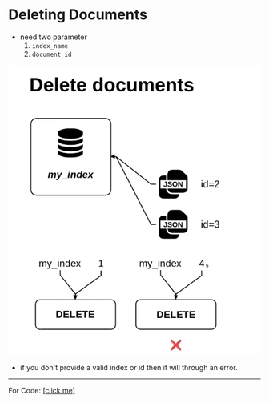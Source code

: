 # Deleting Documents

- need two parameter
    1. `index_name`
    2. `document_id`

![deleting documents](./img-src/delete_documents.png)

- if you don't provide a valid index or id then it will through an error.

---

For Code: <a href="./src/get_and_delete_document.ipynb">[click me]</a>
